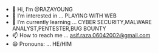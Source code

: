 - 👋 Hi, I’m @RAZAYOUNG
- 👀 I’m interested in ... PLAYING WITH WEB  
- 🌱 I’m currently learning ... CYBER SECURITY,MALWARE ANALYST,PENTESTER,BUG BOUNTY
- 📫 How to reach me ... asif.raza.06042002@gmail.com  
- 😄 Pronouns: ... HE/HIM

<!---
RAZAYOUNG/RAZAYOUNG is a ✨ special ✨ repository because its `README.md` (this file) appears on your GitHub profile.
You can click the Preview link to take a look at your changes.
--->
